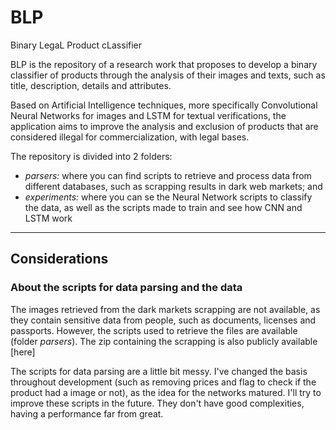 # BLP
Binary LegaL Product cLassifier

BLP is the repository of a research work that proposes to develop a binary classifier of products through the analysis of their images and texts, such as title, description, details and attributes.

Based on Artificial Intelligence techniques, more specifically Convolutional Neural Networks for images and LSTM for textual verifications, the application aims to improve the analysis and exclusion of products that are considered illegal for commercialization, with legal bases.


The repository is divided into 2 folders:
- *parsers:* where you can find scripts to retrieve and process data from different databases, such as scrapping results in dark web markets; and
- *experiments:* where you can se the Neural Network scripts to classify the data, as well as the scripts made to train and see how CNN and LSTM work

---
## Considerations

### About the scripts for data parsing and the data
The images retrieved from the dark markets scrapping are not available, as they contain sensitive data from people, such as documents, licenses and passports. However, the scripts used to retrieve the files are available (folder *parsers*). The zip containing the scrapping is also publicly available [here]

The scripts for data parsing are a little bit messy. I've changed the basis throughout development (such as removing prices and flag to check if the product had a image or not), as the idea for the networks matured. I'll try to improve these scripts in the future. They don't have good complexities, having a performance far from great.
